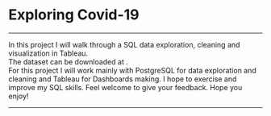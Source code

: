# Exploring Covid-19
<hr>
<div>
  
  <p>
In this project I will walk through a SQL data exploration, cleaning and visualization in Tableau.<br>
The dataset can be downloaded at .<br>
For this project I will work mainly with PostgreSQL for data exploration and cleaning and Tableau for Dashboards making. I hope to exercise and improve my SQL skills. Feel welcome to give your feedback. Hope you enjoy!<br>
  </p>

</div>
<hr>

